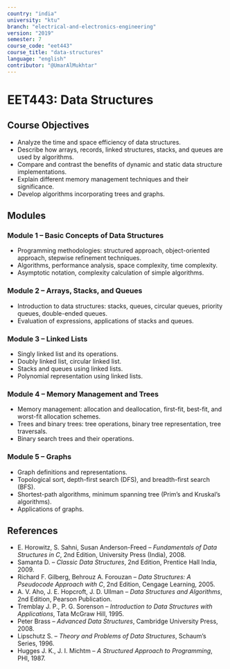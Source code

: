 ```yaml
---
country: "india"
university: "ktu"
branch: "electrical-and-electronics-engineering"
version: "2019"
semester: 7
course_code: "eet443"
course_title: "data-structures"
language: "english"
contributor: "@UmarAlMukhtar"
---
```


# EET443: Data Structures  

## Course Objectives  
- Analyze the time and space efficiency of data structures.  
- Describe how arrays, records, linked structures, stacks, and queues are used by algorithms.  
- Compare and contrast the benefits of dynamic and static data structure implementations.  
- Explain different memory management techniques and their significance.  
- Develop algorithms incorporating trees and graphs.  

## Modules  

### Module 1 – Basic Concepts of Data Structures  
- Programming methodologies: structured approach, object-oriented approach, stepwise refinement techniques.  
- Algorithms, performance analysis, space complexity, time complexity.  
- Asymptotic notation, complexity calculation of simple algorithms.  

### Module 2 – Arrays, Stacks, and Queues  
- Introduction to data structures: stacks, queues, circular queues, priority queues, double-ended queues.  
- Evaluation of expressions, applications of stacks and queues.  

### Module 3 – Linked Lists  
- Singly linked list and its operations.  
- Doubly linked list, circular linked list.  
- Stacks and queues using linked lists.  
- Polynomial representation using linked lists.  

### Module 4 – Memory Management and Trees  
- Memory management: allocation and deallocation, first-fit, best-fit, and worst-fit allocation schemes.  
- Trees and binary trees: tree operations, binary tree representation, tree traversals.  
- Binary search trees and their operations.  

### Module 5 – Graphs  
- Graph definitions and representations.  
- Topological sort, depth-first search (DFS), and breadth-first search (BFS).  
- Shortest-path algorithms, minimum spanning tree (Prim’s and Kruskal’s algorithms).  
- Applications of graphs.  

## References  
- E. Horowitz, S. Sahni, Susan Anderson-Freed – *Fundamentals of Data Structures in C*, 2nd Edition, University Press (India), 2008.  
- Samanta D. – *Classic Data Structures*, 2nd Edition, Prentice Hall India, 2009.  
- Richard F. Gilberg, Behrouz A. Forouzan – *Data Structures: A Pseudocode Approach with C*, 2nd Edition, Cengage Learning, 2005.  
- A. V. Aho, J. E. Hopcroft, J. D. Ullman – *Data Structures and Algorithms*, 2nd Edition, Pearson Publication.  
- Tremblay J. P., P. G. Sorenson – *Introduction to Data Structures with Applications*, Tata McGraw Hill, 1995.  
- Peter Brass – *Advanced Data Structures*, Cambridge University Press, 2008.  
- Lipschutz S. – *Theory and Problems of Data Structures*, Schaum’s Series, 1996.  
- Hugges J. K., J. I. Michtm – *A Structured Approach to Programming*, PHI, 1987.  
